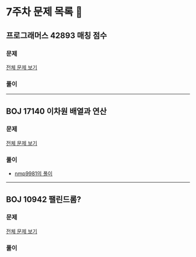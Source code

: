 # 7주차 문제 목록 📝
## 프로그래머스 42893 매칭 점수
### 문제
[전체 문제 보기](https://programmers.co.kr/learn/courses/30/lessons/42893)
### 풀이

___
## BOJ 17140 이차원 배열과 연산
### 문제
[전체 문제 보기](https://www.acmicpc.net/problem/17140)
### 풀이
- [nmp9981의 풀이](https://blog.naver.com/tybnasgo/222580797803)

___
## BOJ 10942 팰린드롬?
### 문제
[전체 문제 보기](https://www.acmicpc.net/problem/10942)
### 풀이

